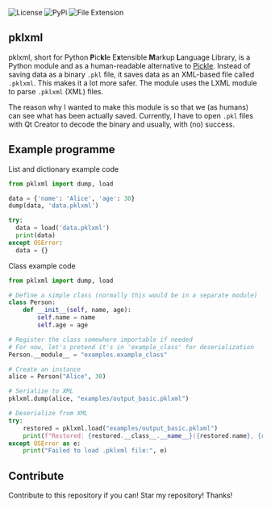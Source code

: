 ![License](https://img.shields.io/github/license/RAPTOR7762/pklxml)
![PyPi](https://img.shields.io/badge/version-v0.2.2-orange)
![File Extension](https://img.shields.io/badge/file%20extension-.pklxml-blue)

## pklxml

pklxml, short for Python **P**ic**kl**e E**x**tensible **M**arkup **L**anguage Library, is a Python module and as a human-readable alternative to [Pickle](https://docs.python.org/3/library/pickle.html). Instead of saving data as a binary `.pkl` file, it saves data as an XML-based file called `.pklxml`. This makes it a lot more safer. The module uses the LXML module to parse `.pklxml` (XML) files.

The reason why I wanted to make this module is so that we (as humans) can see what has been actually saved. Currently, I have to open `.pkl` files with Qt Creator to decode the binary and usually, with (no) success.

## Example programme

List and dictionary example code

```python
from pklxml import dump, load

data = {'name': 'Alice', 'age': 30}
dump(data, 'data.pklxml')

try:
  data = load('data.pklxml')
  print(data)
except OSError:
  data = {}
```

Class example code

```python
from pklxml import dump, load

# Define a simple class (normally this would be in a separate module)
class Person:
    def __init__(self, name, age):
        self.name = name
        self.age = age

# Register the class somewhere importable if needed
# For now, let's pretend it's in 'example_class' for deserialization
Person.__module__ = "examples.example_class"

# Create an instance
alice = Person("Alice", 30)

# Serialize to XML
pklxml.dump(alice, "examples/output_basic.pklxml")

# Deserialize from XML
try:
    restored = pklxml.load("examples/output_basic.pklxml")
    print(f"Restored: {restored.__class__.__name__}({restored.name}, {restored.age})")
except OSError as e:
    print("Failed to load .pklxml file:", e)
```

## Contribute

Contribute to this repository if you can! Star my repository! Thanks!
